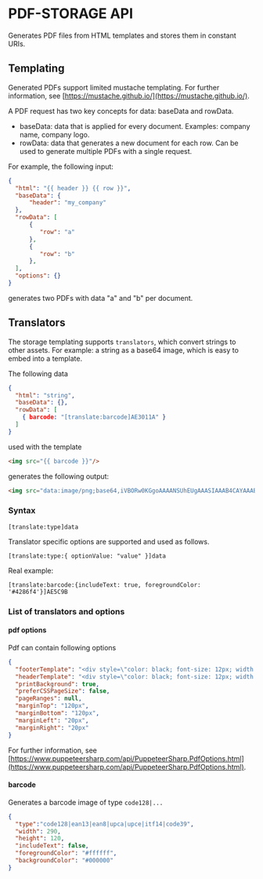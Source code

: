 ﻿# PDF-STORAGE API

Generates PDF files from HTML templates and stores them in constant URIs.

## Templating

Generated PDFs support limited mustache templating.
For further information, see [https://mustache.github.io/](https://mustache.github.io/).

A PDF request has two key concepts for data: baseData and rowData.

- baseData: data that is applied for every document. Examples:
company name, company logo.
- rowData: data that generates a new document for each row. Can be used to
generate multiple PDFs with a single request.

For example, the following input:

```json
{
  "html": "{{ header }} {{ row }}",
  "baseData": {
      "header": "my_company"
  },
  "rowData": [
      {
         "row": "a"
      },
      {
         "row": "b"
      },
  ],
  "options": {}
}
```

generates two PDFs with data "a" and "b" per document.

## Translators

The storage templating supports `translators`, which convert strings to other assets.
For example: a string as a base64 image, which is easy to embed into a template.

The following data

```json
{
  "html": "string",
  "baseData": {},
  "rowData": [
    { barcode: "[translate:barcode]AE3011A" }
  ]
}
```

used with the template

```html
<img src="{{ barcode }}"/>
```

generates the following output:

```html
<img src="data:image/png;base64,iVBORw0KGgoAAAANSUhEUgAAASIAAAB4CAYAAABW..."/>
```

### Syntax

```text
[translate:type]data
```

Translator specific options are supported and used as follows.

```text
[translate:type:{ optionValue: "value" }]data
```

Real example:

```text
[translate:barcode:{includeText: true, foregroundColor: '#4286f4'}]AE5C9B
```

### List of translators and options

#### pdf options

Pdf can contain following options

```json
{
  "footerTemplate": "<div style=\"color: black; font-size: 12px; width: 100%; margin-left: 28px;\"><span class=\"pageNumber\"></span>/<span class=\"totalPages\"></span></div>",
  "headerTemplate": "<div style=\"color: black; font-size: 12px; width: 100%; margin-left: 28px;\">Some header</div>",
  "printBackground": true,
  "preferCSSPageSize": false,
  "pageRanges": null,
  "marginTop": "120px",
  "marginBottom": "120px",
  "marginLeft": "20px",
  "marginRight": "20px"
}
```

For further information, see [https://www.puppeteersharp.com/api/PuppeteerSharp.PdfOptions.html](https://www.puppeteersharp.com/api/PuppeteerSharp.PdfOptions.html).

#### barcode

Generates a barcode image of type `code128|...`

```json
{
  "type":"code128|ean13|ean8|upca|upce|itf14|code39",
  "width": 290,
  "height": 120,
  "includeText": false,
  "foregroundColor": "#ffffff",
  "backgroundColor": "#000000"
}
```

